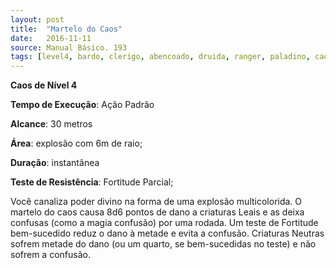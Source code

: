 ```yaml
---
layout: post
title:  "Martelo do Caos"
date:   2016-11-11
source: Manual Básico. 193
tags: [level4, bardo, clerigo, abencoado, druida, ranger, paladino, caos, padrao, metros, explosao, instantanea, fortitude, parcial, dano]
---
```


**Caos de Nível 4**

**Tempo de Execução**: Ação Padrão

**Alcance**: 30 metros

**Área**: explosão com 6m de raio;

**Duração**: instantânea

**Teste de Resistência**: Fortitude Parcial;

Você canaliza poder divino na forma de uma explosão multicolorida. O martelo do caos causa 8d6 pontos de dano a criaturas Leais e as deixa confusas (como a magia confusão) por uma rodada. 
Um teste de Fortitude bem-sucedido reduz o dano à metade e evita a confusão.
Criaturas Neutras sofrem metade do dano (ou um quarto, se bem-sucedidas no teste) e não sofrem a confusão.
